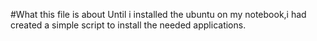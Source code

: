 #What this file is about
Until i installed the ubuntu on my notebook,i had created a simple script to install the needed applications. 
